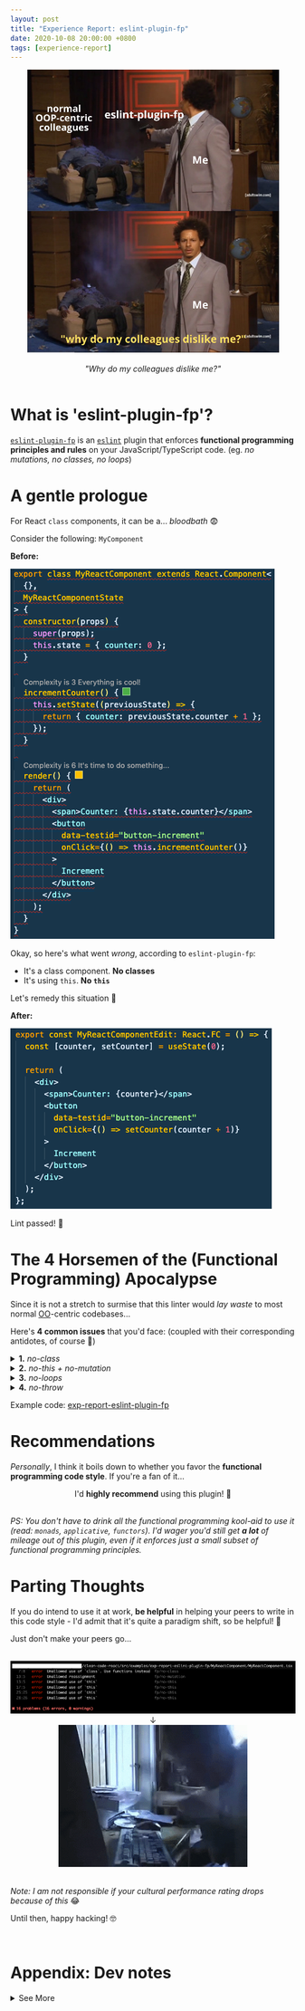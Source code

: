 ```yaml
---
layout: post
title: "Experience Report: eslint-plugin-fp"
date: 2020-10-08 20:00:00 +0800
tags: [experience-report]
---
```


<center>
<img src="/assets/2020-10-07-experience-report-eslint-plugin-fp/eslint-fp-colleagues-dislike-me.jpg" />
<br />
<br />
<i>"Why do my colleagues dislike me?"</i>
</center>
<br />

# What is 'eslint-plugin-fp'?

[`eslint-plugin-fp`](https://github.com/jfmengels/eslint-plugin-fp) is an [`eslint`](https://eslint.org/) plugin that enforces **functional programming principles and rules** on your JavaScript/TypeScript code. (eg. _no mutations, no classes, no loops_)

# A gentle prologue

For React `class` components, it can be a... _bloodbath_ 😨

Consider the following: `MyComponent`

**Before:**

<img src="/assets/2020-10-07-experience-report-eslint-plugin-fp/react-cc-bloodbath.png" />

Okay, so here's what went _wrong_, according to `eslint-plugin-fp`:

- It's a class component. **No classes**
- It's using `this`. **No `this`**

Let's remedy this situation 🔧

**After:**

<img src="/assets/2020-10-07-experience-report-eslint-plugin-fp/react-fc-better.png" />

Lint passed! 🧼

# The 4 Horsemen of the (Functional Programming) Apocalypse

Since it is not a stretch to surmise that this linter would _lay waste_ to most normal [OO](https://en.wikipedia.org/wiki/Object-oriented_programming)-centric codebases...

Here's **4 common issues** that you'd face: (coupled with their corresponding antidotes, of course 🧪)

<details markdown="1">
<summary><b>1.</b> <i>no-class</i></summary>

**Before:**

```javascript
type MyReactComponentState = { counter: number };

/* eslint-disable fp/no-class */
/* eslint-disable fp/no-mutation */
/* eslint-disable fp/no-this */
/* eslint-disable fp/no-let */
export class MyReactComponent extends React.Component<
  {},
  MyReactComponentState
> {
  constructor(props) {
    super(props);
    this.state = { counter: 0 };
  }

  incrementCounter() {
    this.setState((previousState) => {
      return { counter: previousState.counter + 1 };
    });
  }

  render() {
    return (
      <div>
        <span>Counter: {this.state.counter}</span>
        <button
          data-testid="button-increment"
          onClick={() => this.incrementCounter()}
        >
          Increment
        </button>
      </div>
    );
  }
}
```

**After:**

```javascript
export const MyReactComponentEdit: React.FC = () => {
  const [counter, setCounter] = useState(0);

  return (
    <div>
      <span>Counter: {counter}</span>
      <button
        data-testid="button-increment"
        onClick={() => setCounter(counter + 1)}
      >
        Increment
      </button>
    </div>
  );
};
```

</details>

<details markdown="1">
<summary><b>2.</b> <i>no-this + no-mutation</i></summary>

**Before:**

```javascript
/* eslint-disable fp/no-this */
/* eslint-disable fp/no-mutation */
/* eslint-disable fp/no-class */
export class MyNameClass {
  name: string;

  constructor(name: string) {
    this.name = name;
  }

  getNamePrompt(): string {
    return `my name is ${this.name}`;
  }
}
```

**After:**

```javascript
type MyNameClassEdit = { getNamePrompt: () => string };

export const makeMyNameClassEdit = (name: string): MyNameClassEdit => {
  const getNamePrompt = (): string => {
    return `my name is ${name}`;
  };

  return { getNamePrompt };
};
```

</details>

<details markdown="1">
<summary><b>3.</b> <i>no-loops</i></summary>

**Before:**

```javascript
/* eslint-disable fp/no-mutation */
/* eslint-disable fp/no-let */
/* eslint-disable fp/no-loops */
/* eslint-disable fp/no-mutating-methods */
export const capitalizeOddIndexChars = (input: string): string => {
  const splittedInput = input.split("");
  const withOddIndexCapitalized = [];

  for (let index = 0; index < splittedInput.length; index++) {
    let currentCharacter = splittedInput[index];

    const isOddIndex = index % 2 !== 0;
    if (isOddIndex) {
      currentCharacter = currentCharacter.toUpperCase();
    }

    withOddIndexCapitalized.push(currentCharacter);
  }

  const result = withOddIndexCapitalized.join("");
  return result;
};
```

**After:**

```javascript
export const capitalizeOddIndexChars_edit = (input: string): string => {
  const splittedInput = input.split("");

  const withOddIndexCapitalized = splittedInput.map(
    (currentCharacter, index) => {
      const isOddIndex = index % 2 !== 0;
      if (!isOddIndex) {
        return currentCharacter;
      }
      return currentCharacter.toUpperCase();
    }
  );

  const result = withOddIndexCapitalized.join("");
  return result;
};
```

Instead of using the `for` loop, we opt for `.map()` instead.

</details>

<details markdown="1">
<summary><b>4.</b> <i>no-throw</i></summary>

**Before:**

```javascript
/* eslint-disable fp/no-throw */
export const validateItems = (items: MyItem[]): boolean => {
  items.forEach((item) => {
    const { name, price } = item;
    if (price > PRICE_THRESHOLD) {
      throw new Error(`item '${name}' price exceeded`);
    }
  });

  return true;
};
```

**After:**

```javascript
type ValidateItemsEditResult = { pass: boolean, errMessage: string };

export const validateItems_edit = (
  items: MyItem[]
): ValidateItemsEditResult => {
  const initialResult: ValidateItemsEditResult = { pass: true, errMessage: "" };

  const result: ValidateItemsEditResult = items.reduce((acc, item) => {
    const { name, price } = item;
    if (price > PRICE_THRESHOLD) {
      return { pass: false, errMessage: `item '${name}' price exceeded` };
    }
    return acc;
  }, initialResult);

  return result;
};
```

Note: For this example, we are emulating the _multi-valued return_ technique, which is more commonly found in [Python](https://rosettacode.org/wiki/Return_multiple_values#Python) and [Golang](https://rosettacode.org/wiki/Return_multiple_values#Go)

</details>

Example code: [exp-report-eslint-plugin-fp](https://github.com/nossbigg/clean-code-react/tree/main/src/examples/exp-report-eslint-plugin-fp)

# Recommendations

_Personally_, I think it boils down to whether you favor the **functional programming code style**. If you're a fan of it...

<center>
I'd <b>highly recommend</b> using this plugin! 🤩
</center>
<br />

_PS: You don't have to drink all the functional programming kool-aid to use it (read: `monads`, `applicative`, `functors`). I'd wager you'd still get **a lot** of mileage out of this plugin, even if it enforces just a small subset of functional programming principles._

# Parting Thoughts

If you do intend to use it at work, **be helpful** in helping your peers to write in this code style - I'd admit that it's quite a paradigm shift, so be helpful! 🤗

Just don't make your peers go...

<br />
<center>
<img src="/assets/2020-10-07-experience-report-eslint-plugin-fp/eslint-fp-errors.png" />
<br />
↓
<br />
<img src="/assets/2020-10-07-experience-report-eslint-plugin-fp/agk-keyboard-smash.gif" />
</center>
<br />

_Note: I am not responsible if your cultural performance rating drops because of this_ 😂

Until then, happy hacking! 🤓

<br />

# Appendix: Dev notes

<details markdown="1">
<summary>See More</summary>

For most JS/TS codebases:

1. You'll probably have to disable `no-nil`, as there's a legitimate use case not to return a value at the end of a function.

   - _eg. canonical Jest test structure doesn't require a return value at the end of every `describe()` and `test()` block._

2. You'll probably have to disable `no-unused-expression`, as almost _all_ React projects involving using library functions without using the function's return value - these functions are often used to invoke side effects.

   - eg. `ReactDOM.render()` or `serviceWorker.register()`

</details>
